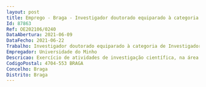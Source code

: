 ```yaml
--- 
layout: post
title: Emprego - Braga - Investigador doutorado equiparado à categoria de Investigador Auxiliar em regime de direito privado
Id: 87863
Ref: OE202106/0240
DataAbertura: 2021-06-09
DataFecho: 2021-06-22
Trabalho: Investigador doutorado equiparado à categoria de Investigador Auxiliar em regime de direito privado
Empregador: Universidade do Minho
Descricao: Exercício de atividades de investigação científica, na área científica de Medicina Clínica, no âmbito do projeto intitulado “HEALTH UNORTE  Setting up biobanks and regenerative medicine strategies to boost research in cardiovascular, musculoskeletal, neurological, oncological, immunological and infectious diseases”, com a referência NORTE 01 0145 FEDER 000039, financiado pelo Programa Operacional Regional do Norte – NORTE2020, com vista a •	Análise de dados em grande escala •	Aquisição e análise de dados de imagem, nomeadamente em dados de fMRI e estruturais •	Aplicação de métodos estatísticos para análise de dados de imagem.
CodigoPostal: 4704-553 BRAGA
Concelho: Braga
Distrito: Braga
--- 
```

